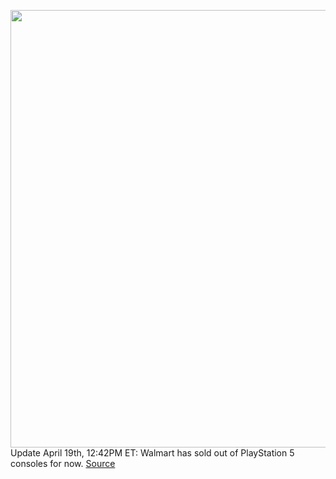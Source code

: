 <img src='https://cdn.vox-cdn.com/thumbor/-XexmKs3fEXiwflboQZYpF8c6ZI=/0x0:2040x1360/1200x800/filters:focal(857x517:1183x843)/cdn.vox-cdn.com/uploads/chorus_image/image/70763089/vpavic_4261_20201023_0058.0.jpg' width='700px' /><br/>
Update April 19th, 12:42PM ET: Walmart has sold out of PlayStation 5 consoles for now.
<a href='https://www.theverge.com/2022/4/18/22988835/sony-playstation-5-ps5-console-restock-walmart-plus-availability-check-inventory'> Source <a/>